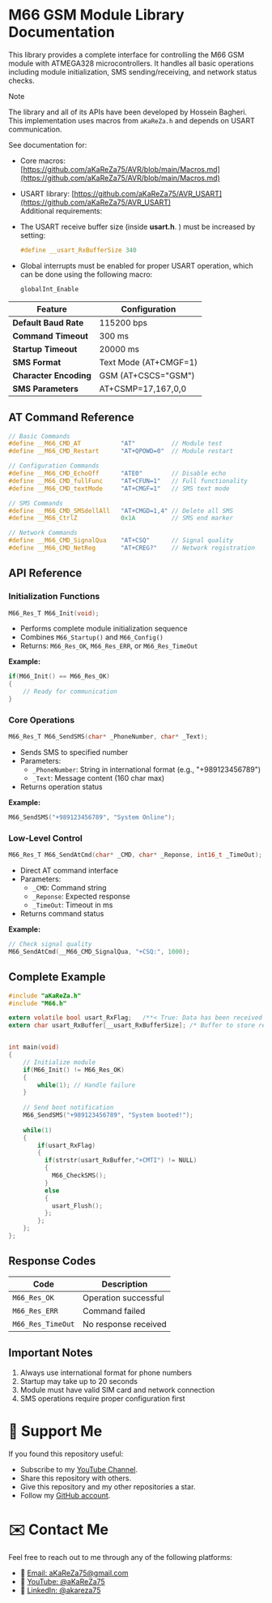 # M66 GSM Module Library Documentation
This library provides a complete interface for controlling the M66 GSM module with ATMEGA328 microcontrollers. It handles all basic operations including module initialization, SMS sending/receiving, and network status checks.

> [!NOTE]  
> The library and all of its APIs have been developed by Hossein Bagheri.  
> This implementation uses macros from `aKaReZa.h` and depends on USART communication.  
> 
> See documentation for:  
> - Core macros: [https://github.com/aKaReZa75/AVR/blob/main/Macros.md](https://github.com/aKaReZa75/AVR/blob/main/Macros.md)  
> - USART library: [https://github.com/aKaReZa75/AVR_USART](https://github.com/aKaReZa75/AVR_USART)  
> Additional requirements:  
> - The USART receive buffer size (inside **usart.h**. ) must be increased by setting:  
>   ```c
>   #define __usart_RxBufferSize 340
>   ```
>    
> - Global interrupts must be enabled for proper USART operation, which can be done using the following macro:  
>   ```c
>   globalInt_Enable
>   ```

| Feature                  | Configuration               |
|--------------------------|-----------------------------|
| **Default Baud Rate**    | 115200 bps                   |
| **Command Timeout**      | 300 ms                      |
| **Startup Timeout**      | 20000 ms                    |
| **SMS Format**          | Text Mode (AT+CMGF=1)       |
| **Character Encoding**  | GSM (AT+CSCS="GSM")         |
| **SMS Parameters**      | AT+CSMP=17,167,0,0          |

## AT Command Reference

```c
// Basic Commands
#define __M66_CMD_AT           "AT"          // Module test
#define __M66_CMD_Restart      "AT+QPOWD=0"  // Module restart

// Configuration Commands  
#define __M66_CMD_EchoOff      "ATE0"        // Disable echo
#define __M66_CMD_fullFunc     "AT+CFUN=1"   // Full functionality
#define __M66_CMD_textMode     "AT+CMGF=1"   // SMS text mode

// SMS Commands
#define __M66_CMD_SMSdellAll   "AT+CMGD=1,4" // Delete all SMS
#define __M66_CtrlZ            0x1A          // SMS end marker

// Network Commands
#define __M66_CMD_SignalQua    "AT+CSQ"      // Signal quality
#define __M66_CMD_NetReg       "AT+CREG?"    // Network registration
```

## API Reference

### Initialization Functions

```c
M66_Res_T M66_Init(void);
```
- Performs complete module initialization sequence
- Combines `M66_Startup()` and `M66_Config()`
- Returns: `M66_Res_OK`, `M66_Res_ERR`, or `M66_Res_TimeOut`

**Example:**
```c
if(M66_Init() == M66_Res_OK) 
{
    // Ready for communication
}
```

### Core Operations

```c
M66_Res_T M66_SendSMS(char* _PhoneNumber, char* _Text);
```
- Sends SMS to specified number
- Parameters:
  - `_PhoneNumber`: String in international format (e.g., "+989123456789")
  - `_Text`: Message content (160 char max)
- Returns operation status

**Example:**
```c
M66_SendSMS("+989123456789", "System Online");
```

### Low-Level Control

```c
M66_Res_T M66_SendAtCmd(char* _CMD, char* _Reponse, int16_t _TimeOut);
```
- Direct AT command interface
- Parameters:
  - `_CMD`: Command string
  - `_Reponse`: Expected response
  - `_TimeOut`: Timeout in ms
- Returns command status

**Example:**
```c
// Check signal quality
M66_SendAtCmd(__M66_CMD_SignalQua, "+CSQ:", 1000);
```

## Complete Example

```c
#include "aKaReZa.h"
#include "M66.h"

extern volatile bool usart_RxFlag;   /**< True: Data has been received completely */   
extern char usart_RxBuffer[__usart_RxBufferSize]; /* Buffer to store received data, with defined size */


int main(void)
{
    // Initialize module
    if(M66_Init() != M66_Res_OK) 
    {
        while(1); // Handle failure
    }
    
    // Send boot notification
    M66_SendSMS("+989123456789", "System booted!");
    
    while(1) 
    {
        if(usart_RxFlag)
        {
          if(strstr(usart_RxBuffer,"+CMTI") != NULL)
          {
            M66_CheckSMS();
          }
          else
          {
            usart_Flush();
          };
        };
    };
};
```

## Response Codes

| Code            | Description                  |
|-----------------|------------------------------|
| `M66_Res_OK`    | Operation successful         |
| `M66_Res_ERR`   | Command failed               |
| `M66_Res_TimeOut` | No response received        |

## Important Notes

1. Always use international format for phone numbers
2. Startup may take up to 20 seconds
3. Module must have valid SIM card and network connection
4. SMS operations require proper configuration first

# 🌟 Support Me
If you found this repository useful:
- Subscribe to my [YouTube Channel](https://www.youtube.com/@aKaReZa75).
- Share this repository with others.
- Give this repository and my other repositories a star.
- Follow my [GitHub account](https://github.com/aKaReZa75).

# ✉️ Contact Me
Feel free to reach out to me through any of the following platforms:
- 📧 [Email: aKaReZa75@gmail.com](mailto:aKaReZa75@gmail.com)
- 🎥 [YouTube: @aKaReZa75](https://www.youtube.com/@aKaReZa75)
- 💼 [LinkedIn: @akareza75](https://www.linkedin.com/in/akareza75)

